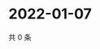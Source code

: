 # 2022-01-07

共 0 条

<!-- BEGIN WEIBO -->
<!-- 最后更新时间 Fri Jan 07 2022 00:24:22 GMT+0800 (China Standard Time) -->

<!-- END WEIBO -->
